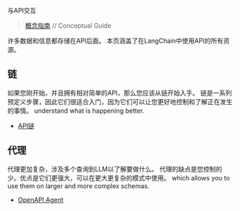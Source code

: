 与API交互


> [概念指南](https://docs.langchain.com/docs/use-cases/apis)  // Conceptual Guide




许多数据和信息都存储在API后面。
本页涵盖了在LangChain中使用API的所有资源。


## 链


如果您刚开始，并且拥有相对简单的API，那么您应该从链开始入手。
链是一系列预定义步骤，因此它们很适合入门，因为它们可以让您更好地控制和了解正在发生的事情。
understand what is happening better.



- [API链](../modules/chains/examples/api.ipynb)


## 代理


代理更加复杂，涉及多个查询到LLM以了解要做什么。
代理的缺点是您控制的少。优点是它们更强大，可以在更大更复杂的模式中使用。
which allows you to use them on larger and more complex schemas. 



- [OpenAPI Agent](../modules/agents/toolkits/examples/openapi.ipynb)

